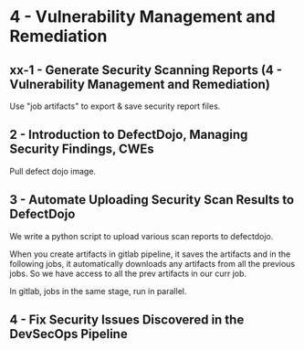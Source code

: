 # 4 - Vulnerability Management and Remediation
## xx-1 - Generate Security Scanning Reports (4 - Vulnerability Management and Remediation)
Use "job artifacts" to export & save security report files.

## 2 - Introduction to DefectDojo, Managing Security Findings, CWEs
Pull defect dojo image.

## 3 - Automate Uploading Security Scan Results to DefectDojo
We write a python script to upload various scan reports to defectdojo.

When you create artifacts in gitlab pipeline, it saves the artifacts and in the following jobs, it automatically downloads any artifacts
from all the previous jobs. So we have access to all the prev artifacts in our curr job.

In gitlab, jobs in the same stage, run in parallel.


## 4 - Fix Security Issues Discovered in the DevSecOps Pipeline